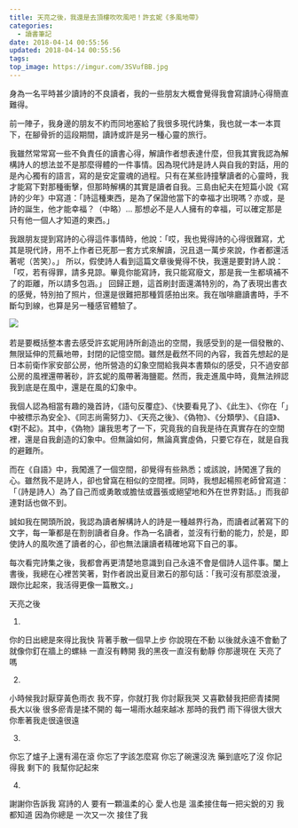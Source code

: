 ```yaml
---
title: 天亮之後，我還是去頂樓吹吹風吧！許玄妮《多風地帶》
categories:
  - 讀書筆記
date: 2018-04-14 00:55:56
updated: 2018-04-14 00:55:56
tags:
top_image: https://imgur.com/3SVufBB.jpg
---
```


身為一名平時甚少讀詩的不良讀者，我的一些朋友大概會覺得我會寫讀詩心得簡直難得。

前一陣子，我身邊的朋友不約而同地塞給了我很多現代詩集，我也就一本一本買下，在腳骨折的這段期間，讀詩或許是另一種心靈的旅行。

<!-- more -->

我雖然常常寫一些不負責任的讀書心得，解讀作者想表達什麼，但我其實我認為解構詩人的想法並不是那麼得體的一件事情。因為現代詩是詩人與自我的對話，用的是內心獨有的語言，寫的是安定靈魂的過程。只有在某些詩撞擊讀者的心靈時，我才能寫下對那種衝擊，但那時解構的其實是讀者自我。三島由紀夫在短篇小說《寫詩的少年》中寫道：「詩這種東西，是為了保證他當下的幸福才出現嗎？亦或，是詩的誕生，他才能幸福？（中略）... 那想必不是人人擁有的幸福，可以確定那是只有他一個人才知道的東西。」 

我跟朋友提到寫詩的心得這件事情時，他說：「哎，我也覺得詩的心得很難寫，尤其是現代詩，用不上作者已死那一套方式來解讀，況且退一萬步來說，作者都還活著呢（苦笑）。」
所以，假使詩人看到這篇文章後覺得不快，我還是要對詩人說：「哎，若有得罪，請多見諒。畢竟你能寫詩，我只能寫廢文，那是我一生都填補不了的距離，所以請多包涵。」 
回歸正題，這首刷封面還滿特別的，為了表現出書衣的感覺，特別拍了照片，但還是很難把那種質感拍出來。我在咖啡廳讀書時，手不斷勾到線，也算是另一種感官體驗了。

![](https://imgur.com/3SVufBB.jpg)   

若是要概括整本書去感受許玄妮用詩所創造出的空間，我感受到的是一個發散的、無限延伸的荒蕪地帶，封閉的記憶空間。雖然是截然不同的內容，我首先想起的是日本前衛作家安部公房，他所營造的幻象空間給我與本書類似的感受，只不過安部公房的風裡還帶著砂，許玄妮的風帶著海鹽罷。然而，我走進風中時，竟無法辨認我到底是在風中，還是在風的幻象中。

我個人認為相當有趣的幾首詩，《語句反覆症》、《快要看見了》、《此生》、《你在「」中被標示為安全》、《同志尚需努力》、《天亮之後》、《偽物》、《分類學》、《自語》、《對不起》。其中，《偽物》讓我思考了一下，究竟我的自我是待在真實存在的空間裡，還是自我創造的幻象中。但無論如何，無論真實虛偽，只要它存在，就是自我的避難所。

而在《自語》中，我闖進了一個空間，卻覺得有些熟悉；或該說，詩闖進了我的心。雖然我不是詩人，卻也曾窩在相似的空間裡。同時，我想起楊照老師曾寫道：「（詩是詩人）為了自己而或勇敢或膽怯或囂張或絕望地和外在世界對話。」而我卻連對話也做不到。

誠如我在開頭所說，我認為讀者解構詩人的詩是一種越界行為，而讀者試著寫下的文字，每一筆都是在割剖讀者自身。作為一名讀者，並沒有行動的能力，於是，即使詩人的風吹進了讀者的心，卻也無法讓讀者精確地寫下自己的事。

每次看完詩集之後，我都會再更清楚地意識到自己永遠不會是個詩人這件事。闔上書後，我總在心裡苦笑著，對作者說出夏目漱石的那句話：「我可沒有那麼浪漫，跟你比起來，我活得更像一篇散文。」    

天亮之後
 
1. 
你的日出總是來得比我快
背著手散一個早上步
你說現在不動
以後就永遠不會動了
就像你釘在牆上的螺絲
一直沒有轉開
我的黑夜一直沒有動靜
你那邊現在
天亮了嗎

2. 
小時候我討厭穿黃色雨衣
我不穿，你就打我
你討厭我哭
又喜歡替我把瘀青揉開
長大以後
很多瘀青是揉不開的
每一場雨水越來越冰
那時的我們
雨下得很大很大
你牽著我走很遠很遠 

3. 
你忘了爐子上還有湯在滾
你忘了字該怎麼寫
你忘了碗還沒洗
藥到底吃了沒
你記得我
剩下的
我幫你記起來 

4. 
謝謝你告訴我
寫詩的人
要有一顆溫柔的心
愛人也是
溫柔接住每一把尖銳的刃
我都知道
因為你總是
一次又一次
接住了我